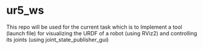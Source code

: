 # ur5_ws
This repo will be used for the current task which is to Implement a tool (launch file) for visualizing the URDF of a robot (using RViz2) and controlling its joints (using joint_state_publisher_gui)
